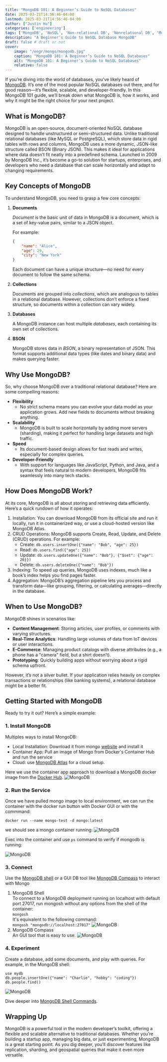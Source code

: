 ```yaml
---
title: "MongoDB 101: A Beginner’s Guide to NoSQL Databases"
date: 2025-03-21T14:56:46-04:00
lastmod: 2025-03-21T14:56:46-04:00
author: ["Justin Hu"]
categories: ['engineering']
tags: ['MongoDB', 'NoSQL', 'Non-relational DB', 'Nonrelational DB', 'MongoDB Shell', 'MongoDB Compass']
description: "A Beginner’s Guide to NoSQL Database MongoDB"
draft: false # draft or not
cover:
    image: "/engr/mongo/mongodb.jpg"
    caption: "MongoDB 101: A Beginner’s Guide to NoSQL Databases"
    alt: "MongoDB 101: A Beginner’s Guide to NoSQL Databases"
    relative: false
---
```



If you’re diving into the world of databases, you’ve likely heard of [MongoDB](https://www.mongodb.com/). It’s one of the most popular NoSQL databases out there, and for good reason—it’s flexible, scalable, and developer-friendly. In this MongoDB 101 guide, we’ll break down what MongoDB is, how it works, and why it might be the right choice for your next project.

## What is MongoDB?

MongoDB is an open-source, document-oriented NoSQL database designed to handle unstructured or semi-structured data. Unlike traditional relational databases (like MySQL or PostgreSQL), which store data in rigid tables with rows and columns, MongoDB uses a more dynamic, JSON-like structure called BSON (Binary JSON). This makes it ideal for applications where data doesn’t fit neatly into a predefined schema.
Launched in 2009 by MongoDB Inc., it’s become a go-to solution for startups, enterprises, and developers who need a database that can scale horizontally and adapt to changing requirements.

## Key Concepts of MongoDB

To understand MongoDB, you need to grasp a few core concepts:

1. **Documents**

    *Document* is the basic unit of data in MongoDB is a document, which is a set of key-value pairs, similar to a JSON object.

    For example:

    ```json
    {
        "name": "Alice",
        "age": 29,
        "city": "New York"
    }
    ```

    Each document can have a unique structure—no need for every document to follow the same schema.

2. **Collections**

    Documents are grouped into *collections*, which are analogous to tables in a relational database. However, collections don’t enforce a fixed structure, so documents within a collection can vary widely.

3. **Databases**

    A MongoDB instance can host multiple *databases*, each containing its own set of collections.

4. **BSON**

   MongoDB stores data in *BSON*, a binary representation of JSON. This format supports additional data types (like dates and binary data) and makes querying faster.

## Why Use MongoDB?

So, why choose MongoDB over a traditional relational database? Here are some compelling reasons:

- **Flexibility**
  - No strict schema means you can evolve your data model as your application grows. Add new fields to documents without breaking anything.
- **Scalability**
  - MongoDB is built to scale horizontally by adding more servers (sharding), making it perfect for handling large datasets and high traffic.
- **Speed**
  - Its document-based design allows for fast reads and writes, especially for complex queries.
- **Developer-Friendly**
  - With support for languages like JavaScript, Python, and Java, and a syntax that feels natural to modern developers, MongoDB fits seamlessly into many tech stacks.

## How Does MongoDB Work?

At its core, MongoDB is all about storing and retrieving data efficiently. Here’s a quick rundown of how it operates:

1. Installation: You can download MongoDB from its official site and run it locally, run it in containerized way, or use a cloud-hosted version like MongoDB Atlas.
2. CRUD Operations: MongoDB supports Create, Read, Update, and Delete (CRUD) operations. For example:
   - Create: ```db.users.insertOne({"name": "Bob", "age": 25})```
   - Read: ```db.users.find({"age": 25})```
   - Update: ```db.users.updateOne({"name": "Bob"}, {"$set": {"age": 26}})```
   - Delete: ```db.users.deleteOne({"name": "Bob"})```
3. Indexing: To speed up queries, MongoDB uses indexes, much like a book’s index helps you find pages faster.
4. Aggregation: MongoDB’s aggregation pipeline lets you process and transform data—like grouping, filtering, or calculating averages—directly in the database.

## When to Use MongoDB?

MongoDB shines in scenarios like:

- **Content Management**: Storing articles, user profiles, or comments with varying structures.
- **Real-Time Analytics**: Handling large volumes of data from IoT devices or user interactions.
- **E-Commerce**: Managing product catalogs with diverse attributes (e.g., a phone has a "camera" field, but a shirt doesn’t).
- **Prototyping**: Quickly building apps without worrying about a rigid schema upfront.
  
However, it’s not a silver bullet. If your application relies heavily on complex transactions or relationships (like banking systems), a relational database might be a better fit.

## Getting Started with MongoDB

Ready to try it out? Here’s a simple example:

### 1. Install MongoDB  

Multiples ways to install MongoDB:

- Local Installation:  Download it from mongo [website](https://www.mongodb.com/) and install it
- Container App: Pull an image of Mongo from Docker's Container Hub and run the service
- Cloud:  use [MongoDB Atlas](https://www.mongodb.com/products/platform/atlas-database) for a cloud setup.  
  
Here we use the container app approach to download a MongoDB docker image from the [Docker Hub](https://hub.docker.com/).
![MongoDB](/engr/mongo/mongodb-1.png)

### 2. Run the Service

Once we have pulled mongo image to local environment,  we can run the container with the docker run button with Docker GUI or with the commmand:

```shell
docker run --name mongo-test -d mongo:latest
```

we should see a mongo container running:
![MongoDB](/engr/mongo/mongodb-2.png)

Exec into the container and use ```ps``` command to verify if mongodb is running:

![MongoDB](/engr/mongo/mongodb-3.png)

### 3. Connect

Use the [MongoDB shell](https://www.mongodb.com/try/download/shell) or a GUI DB tool like [MongoDB Compass](https://www.mongodb.com/docs/compass/current/) to interact with Mongo

1. MongoDB Shell  
    To connect to a MongoDB deployment running on localhost with default port 27017, run mongosh without any options from the shell of the container:  
    ```mongosh```  
    It's equivalent to the following command:  
    ```mongosh "mongodb://localhost:27017"```
    ![MongoDB](/engr/mongo/mongodb-4.png)
2. MongoDB Compass  
    An GUI tool that is easy to use.
    ![MongoDB](/engr/mongo/mongodb-compass.png)

### 4. Experiment

Create a database, add some documents, and play with queries.
For example, in the MongoDB shell:

```shell
use mydb
db.people.insertOne({"name": "Charlie", "hobby": "coding"})
db.people.find()
```

![MongoDB](/engr/mongo/mongodb-5.png)

Dive deeper into [MongoDB Shell Commands](https://www.mongodb.com/docs/mongodb-shell/run-commands/).

## Wrapping Up

MongoDB is a powerful tool in the modern developer’s toolkit, offering a flexible and scalable alternative to traditional databases. Whether you’re building a startup app, managing big data, or just experimenting, MongoDB is a great starting point. As you dig deeper, you’ll discover features like replication, sharding, and geospatial queries that make it even more versatile.
